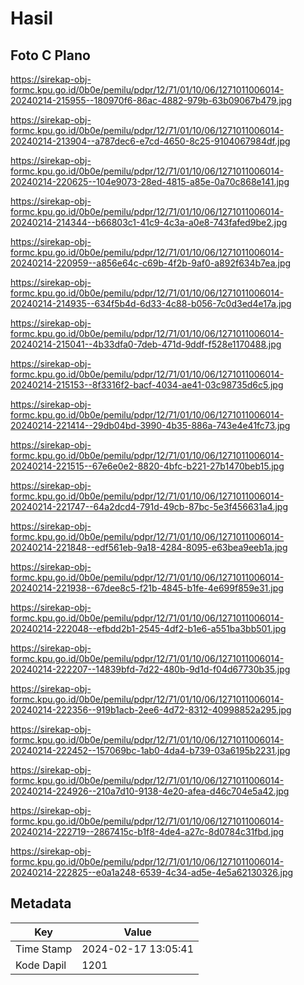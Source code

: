 # Hasil

## Foto C Plano

https://sirekap-obj-formc.kpu.go.id/0b0e/pemilu/pdpr/12/71/01/10/06/1271011006014-20240214-215955--180970f6-86ac-4882-979b-63b09067b479.jpg

https://sirekap-obj-formc.kpu.go.id/0b0e/pemilu/pdpr/12/71/01/10/06/1271011006014-20240214-213904--a787dec6-e7cd-4650-8c25-9104067984df.jpg

https://sirekap-obj-formc.kpu.go.id/0b0e/pemilu/pdpr/12/71/01/10/06/1271011006014-20240214-220625--104e9073-28ed-4815-a85e-0a70c868e141.jpg

https://sirekap-obj-formc.kpu.go.id/0b0e/pemilu/pdpr/12/71/01/10/06/1271011006014-20240214-214344--b66803c1-41c9-4c3a-a0e8-743fafed9be2.jpg

https://sirekap-obj-formc.kpu.go.id/0b0e/pemilu/pdpr/12/71/01/10/06/1271011006014-20240214-220959--a856e64c-c69b-4f2b-9af0-a892f634b7ea.jpg

https://sirekap-obj-formc.kpu.go.id/0b0e/pemilu/pdpr/12/71/01/10/06/1271011006014-20240214-214935--634f5b4d-6d33-4c88-b056-7c0d3ed4e17a.jpg

https://sirekap-obj-formc.kpu.go.id/0b0e/pemilu/pdpr/12/71/01/10/06/1271011006014-20240214-215041--4b33dfa0-7deb-471d-9ddf-f528e1170488.jpg

https://sirekap-obj-formc.kpu.go.id/0b0e/pemilu/pdpr/12/71/01/10/06/1271011006014-20240214-215153--8f3316f2-bacf-4034-ae41-03c98735d6c5.jpg

https://sirekap-obj-formc.kpu.go.id/0b0e/pemilu/pdpr/12/71/01/10/06/1271011006014-20240214-221414--29db04bd-3990-4b35-886a-743e4e41fc73.jpg

https://sirekap-obj-formc.kpu.go.id/0b0e/pemilu/pdpr/12/71/01/10/06/1271011006014-20240214-221515--67e6e0e2-8820-4bfc-b221-27b1470beb15.jpg

https://sirekap-obj-formc.kpu.go.id/0b0e/pemilu/pdpr/12/71/01/10/06/1271011006014-20240214-221747--64a2dcd4-791d-49cb-87bc-5e3f456631a4.jpg

https://sirekap-obj-formc.kpu.go.id/0b0e/pemilu/pdpr/12/71/01/10/06/1271011006014-20240214-221848--edf561eb-9a18-4284-8095-e63bea9eeb1a.jpg

https://sirekap-obj-formc.kpu.go.id/0b0e/pemilu/pdpr/12/71/01/10/06/1271011006014-20240214-221938--67dee8c5-f21b-4845-b1fe-4e699f859e31.jpg

https://sirekap-obj-formc.kpu.go.id/0b0e/pemilu/pdpr/12/71/01/10/06/1271011006014-20240214-222048--efbdd2b1-2545-4df2-b1e6-a551ba3bb501.jpg

https://sirekap-obj-formc.kpu.go.id/0b0e/pemilu/pdpr/12/71/01/10/06/1271011006014-20240214-222207--14839bfd-7d22-480b-9d1d-f04d67730b35.jpg

https://sirekap-obj-formc.kpu.go.id/0b0e/pemilu/pdpr/12/71/01/10/06/1271011006014-20240214-222356--919b1acb-2ee6-4d72-8312-40998852a295.jpg

https://sirekap-obj-formc.kpu.go.id/0b0e/pemilu/pdpr/12/71/01/10/06/1271011006014-20240214-222452--157069bc-1ab0-4da4-b739-03a6195b2231.jpg

https://sirekap-obj-formc.kpu.go.id/0b0e/pemilu/pdpr/12/71/01/10/06/1271011006014-20240214-224926--210a7d10-9138-4e20-afea-d46c704e5a42.jpg

https://sirekap-obj-formc.kpu.go.id/0b0e/pemilu/pdpr/12/71/01/10/06/1271011006014-20240214-222719--2867415c-b1f8-4de4-a27c-8d0784c31fbd.jpg

https://sirekap-obj-formc.kpu.go.id/0b0e/pemilu/pdpr/12/71/01/10/06/1271011006014-20240214-222825--e0a1a248-6539-4c34-ad5e-4e5a62130326.jpg


## Metadata

| Key        | Value               |
| ---------- | ------------------- |
| Time Stamp | 2024-02-17 13:05:41 |
| Kode Dapil | 1201                |



